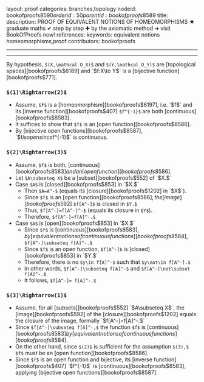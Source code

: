layout: proof
categories: branches,topology
nodeid: bookofproofs$8590
orderid: 50
parentid: bookofproofs$8589
title: 
description: PROOF OF EQUIVALENT NOTIONS OF HOMEOMORPHISMS &#9733; graduate maths &#10004; step by step &#10010; by the axiomatic method &#10140; visit BookOfProofs now!
references: 
keywords: equivalent notions homeomorphisms,proof
contributors: bookofproofs

---


---

By hypothesis, `$(X,\mathcal O_X)$` and `$(Y,\mathcal O_Y)$` are [topological spaces][bookofproofs$6189] and `$f:X\to Y$` is a [bijective function][bookofproofs$771].
### `$(1)\Rightarrow(2)$`

* Assume, `$f$` is a [homeomorphism][bookofproofs$6197], i.e. `$f$` and its [inverse function][bookofproofs$407] `$f^{-1}$`  are both [continuous][bookofproofs$8583].
* It suffices to show that `$f$` is an [open function][bookofproofs$8586].
* By [bijective open functions][bookofproofs$8587], `$f$` is open since `$f^{-1}$` is continuous. 

### `$(2)\Rightarrow(3)$`

* Assume, `$f$` is both, [continuous][bookofproofs$8583] and an [open function][bookofproofs$8586].
* Let `$A\subseteq X$` be a [subset][bookofproofs$552] of `$X.$`
* Case `$A$` is [closed][bookofproofs$853] in `$X.$`
   * Then `$A=A^-$` (equals its [closure][bookofproofs$1202] in `$X$`).
   * Since `$f$` is an [open function][bookofproofs$8586], the [image][bookofproofs$592] `$f[A^-]$` is closed in `$Y.$` 
   * Thus, `$f[A^-]=f[A^-]^-$` (equals its closure in `$Y$`). 
   * Therefore, `$f[A^-]=f[A]^-.$`
* Case `$A$` is [open][bookofproofs$853] in `$X.$`
   * Since `$f$` is [continuous][bookofproofs$8583], by [equivalent notions of continuous functions][bookofproofs$8584], `$f[A^-]\subseteq f[A]^-.$` 
   * Since `$f$` is an open function, `$f[A^-]$` is [closed][bookofproofs$853] in `$Y.$` 
   * Therefore, there is no `$y\in f[A]^-$` such that `$y\not\in f[A^-].$` 
   * In other words, `$f[A^-]\subseteq f[A]^-$` and `$f[A^-]\not\subset f[A]^-.$`
   * It follows, `$f[A^-]= f[A]^-.$`

### `$(3)\Rightarrow(1)$`

* Assume, for all [subsets][bookofproofs$552] `$A\subseteq X$`, the [image][bookofproofs$592] of the [closure][bookofproofs$1202] equals the closure of the image, formally `$f[A^-]=f[A]^-.$`
* Since `$f[A^-]\subseteq f[A]^-,$` the function `$f$` is [continuous][bookofproofs$8583] by [equivalent notions of continuous functions][bookofproofs$8584].
* On the other hand, since `$(2)$` is sufficient for the assumption `$(3),$` `$f$` must be an [open function][bookofproofs$8586].
* Since `$f$` is an open function and bijective, its [inverse function][bookofproofs$407] `$f^{-1}$` is [continuous][bookofproofs$8583], applying [bijective open functions][bookofproofs$8587].

